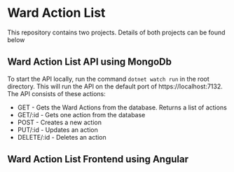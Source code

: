 # Ward Action List

This repository contains two projects. Details of both projects can be found below

## Ward Action List API using MongoDb
To start the API locally, run the command `dotnet watch run` in the root directory. This will run the API on the default port of https://localhost:7132. The API consists of these actions:
* GET - Gets the Ward Actions from the database. Returns a list of actions
* GET/:id - Gets one action from the database
* POST - Creates a new action
* PUT/:id - Updates an action
* DELETE/:id - Deletes an action

## Ward Action List Frontend using Angular